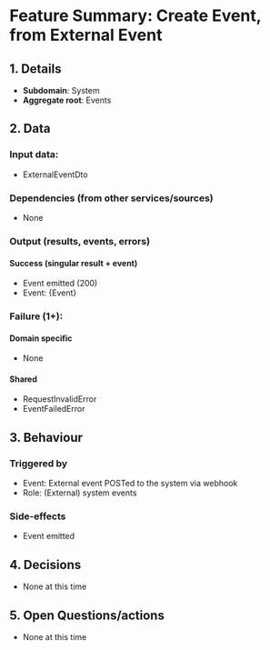 # Feature Summary: Create Event, from External Event

## 1. Details

- **Subdomain**: System
- **Aggregate root**: Events

## 2. Data

### Input data:

- ExternalEventDto

### Dependencies (from other services/sources)

- None

### Output (results, events, errors)

#### Success (singular result + event)

- Event emitted (200)
- Event: {Event}

### Failure (1+):

#### Domain specific

- None

#### Shared

- RequestInvalidError
- EventFailedError

## 3. Behaviour

### Triggered by

- Event: External event POSTed to the system via webhook
- Role: (External) system events

### Side-effects

- Event emitted

## 4. Decisions

- None at this time

## 5. Open Questions/actions

- None at this time
